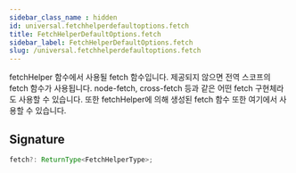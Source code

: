 ```yaml
---
sidebar_class_name : hidden
id: universal.fetchhelperdefaultoptions.fetch
title: FetchHelperDefaultOptions.fetch
sidebar_label: FetchHelperDefaultOptions.fetch
slug: /universal.fetchhelperdefaultoptions.fetch
---
```






fetchHelper 함수에서 사용될 fetch 함수입니다. 제공되지 않으면 전역 스코프의 fetch 함수가 사용됩니다. node-fetch, cross-fetch 등과 같은 어떤 fetch 구현체라도 사용할 수 있습니다. 또한 fetchHelper에 의해 생성된 fetch 함수 또한 여기에서 사용할 수 있습니다.

## Signature

```typescript
fetch?: ReturnType<FetchHelperType>;
```
